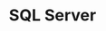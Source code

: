 ---
title: SQL Server
desc: SQL Server is a relational database by Microsoft.
_links:
  projects:
    - href: /projects/agdc/
    - href: /projects/ahfc-integration/
    - href: /projects/energy-efficiency-map/
    - href: /projects/qb/
    - href: /projects/scrum-tools/
    - href: /projects/systems-portal/
    - href: /projects/train-builder/
  jobs:
    href: /jobs/rdi/
  self:
    href: /db/sql-server/
_embedded:
  projects:
    - title: Alaska Gasline Development Corporation
      desc: >-
        Web application that provides AGDC with documentation, reporting, and
        querying tools for their vast GIS data and infrastructure.
      role: Technical Lead
      begin_year: 2013
      end_year: 2014
      _links:
        jobs:
          - href: /jobs/rdi/
        languages:
          - href: /languages/cs/
          - href: /languages/css/
          - href: /languages/html/
          - href: /languages/js/
          - href: /languages/py/
          - href: /languages/rb/
          - href: /languages/sql/
          - href: /languages/tsql/
        db:
          - href: /db/sql-server/
        os:
          - href: /os/windows/
        self:
          href: /projects/agdc/
    - title: AHFC Integration
      desc: null
      role: Technical Lead
      begin_year: 2013
      end_year: 2013
      _links:
        jobs:
          - href: /jobs/rdi/
        languages:
          - href: /languages/sql/
          - href: /languages/tsql/
        db:
          - href: /db/sql-server/
        os:
          - href: /os/windows/
        self:
          href: /projects/ahfc-integration/
    - title: Energy Efficiency Map
      desc: >-
        Web application that allows the Alaska Energy Authority to monitor and
        administer data from their statewide energy saving programs.
      role: Technical Lead
      begin_year: 2012
      end_year: 2013
      _links:
        jobs:
          - href: /jobs/rdi/
        languages:
          - href: /languages/cs/
          - href: /languages/css/
          - href: /languages/html/
          - href: /languages/js/
          - href: /languages/sql/
          - href: /languages/tsql/
        db:
          - href: /db/sql-server/
        os:
          - href: /os/windows/
        self:
          href: /projects/energy-efficiency-map/
    - title: Quality Bank
      desc: >-
        Web application that manages the workflow, pricing data, sampling data,
        volume data, and invoicing for the Trans-Alaska Pipeline System.
      role: Technical Lead
      begin_year: 2010
      end_year: 2012
      _links:
        jobs:
          - href: /jobs/rdi/
        languages:
          - href: /languages/cs/
          - href: /languages/css/
          - href: /languages/html/
          - href: /languages/js/
          - href: /languages/sql/
          - href: /languages/tsql/
        db:
          - href: /db/sql-server/
        os:
          - href: /os/windows/
        self:
          href: /projects/qb/
    - title: Scrum Tools
      desc: null
      role: Technical Lead
      begin_year: 2012
      end_year: 2013
      _links:
        jobs:
          - href: /jobs/rdi/
        languages:
          - href: /languages/cs/
          - href: /languages/css/
          - href: /languages/html/
          - href: /languages/js/
          - href: /languages/sql/
          - href: /languages/tsql/
        db:
          - href: /db/sql-server/
        os:
          - href: /os/windows/
        self:
          href: /projects/scrum-tools/
    - title: Systems Portal
      desc: Web application for tracking data used by systems administrators.
      role: Technical Lead
      begin_year: 2013
      end_year: 2013
      _links:
        jobs:
          - href: /jobs/rdi/
        languages:
          - href: /languages/cs/
          - href: /languages/css/
          - href: /languages/html/
          - href: /languages/js/
          - href: /languages/sql/
          - href: /languages/tsql/
        db:
          - href: /db/sql-server/
        os:
          - href: /os/windows/
        self:
          href: /projects/systems-portal/
    - title: TrainBuilder
      desc: >-
        Windows Presentation Framework (WPF) application used by the Alaska
        Railroad to plan and schedule structure of their trains.
      role: Developer
      begin_year: 2007
      end_year: 2007
      _links:
        jobs:
          - href: /jobs/rdi/
        languages:
          - href: /languages/cs/
          - href: /languages/sql/
        db:
          - href: /db/sql-server/
        os:
          - href: /os/windows/
        self:
          href: /projects/train-builder/
  jobs:
    - title: 'Resource Data, Inc.'
      desc: >-
        Technical Lead for Resource Data, Inc. (RDI), with branches in Alaska,
        Texas, Idaho, Minnesota, and Oregon, that provides custom database, web,
        and GIS programming services
      role: Technical Lead
      begin_year: 2005
      end_year: 2014
      time_desc: July 2005 - July 2014
      _links:
        projects:
          - href: /projects/agdc/
          - href: /projects/ahfc-integration/
          - href: /projects/awwu-intranet/
          - href: /projects/awwu-job-scheduler/
          - href: /projects/awwu-systems-integration/
          - href: /projects/bit-proposal/
          - href: /projects/centroid/
          - href: /projects/cis-data-capture/
          - href: /projects/consumption-views/
          - href: /projects/database-sync-awwu/
          - href: /projects/employee-suggestions/
          - href: /projects/energy-efficiency-map/
          - href: /projects/flir-monitoring/
          - href: /projects/lasar-range-finder/
          - href: /projects/please/
          - href: /projects/qb/
          - href: /projects/report-engine/
          - href: /projects/sar-reports/
          - href: /projects/scramble-score/
          - href: /projects/scrum-tools/
          - href: /projects/somd/
          - href: /projects/systems-portal/
          - href: /projects/train-builder/
        db:
          - href: /db/sql-server/
          - href: /db/oracle/
          - href: /db/access/
          - href: /db/sqlite/
          - href: /db/postgres/
        languages:
          - href: /languages/cs/
          - href: /languages/css/
          - href: /languages/html/
          - href: /languages/js/
          - href: /languages/py/
          - href: /languages/rb/
          - href: /languages/sql/
          - href: /languages/tsql/
        os:
          - href: /os/windows/
          - href: /os/osx/
          - href: /os/linux/
        self:
          href: /jobs/rdi/
---